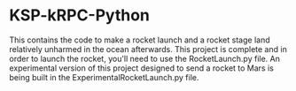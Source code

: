 # KSP-kRPC-Python
This contains the code to make a rocket launch and a rocket stage land relatively unharmed in the ocean afterwards. 
This project is complete and in order to launch the rocket, you'll need to use the RocketLaunch.py file.
An experimental version of this project designed to send a rocket to Mars is being built in the ExperimentalRocketLaunch.py file.
